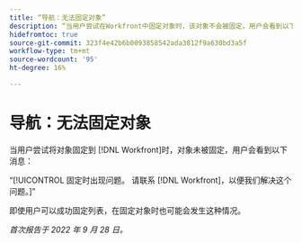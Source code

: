 ```yaml
---
title: “导航：无法固定对象”
description: “当用户尝试在Workfront中固定对象时，该对象不会被固定，用户会看到以下消息：固定时出了问题。 请联系Workfront，以便我们能解决这个问题。”
hidefromtoc: true
source-git-commit: 323f4e42b6b0093858542ada3812f9a630bd3a5f
workflow-type: tm+mt
source-wordcount: '95'
ht-degree: 16%

---
```



# 导航：无法固定对象

当用户尝试将对象固定到 [!DNL Workfront]时，对象未被固定，用户会看到以下消息：

“[!UICONTROL 固定时出现问题。 请联系 [!DNL Workfront]，以便我们解决这个问题。]”

即使用户可以成功固定列表，在固定对象时也可能会发生这种情况。

_首次报告于 2022 年 9 月 28 日。_

